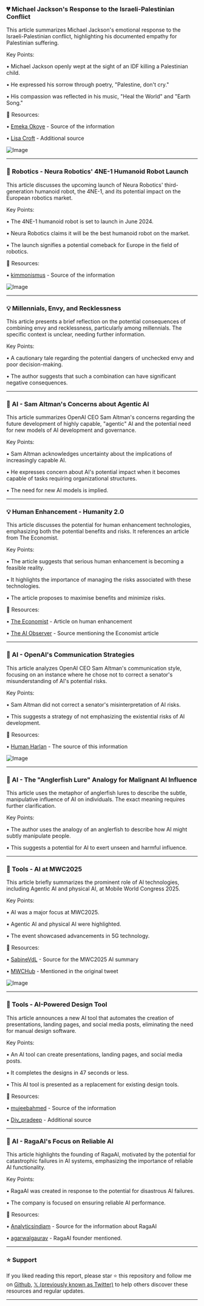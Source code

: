### 💔 Michael Jackson's Response to the Israeli-Palestinian Conflict

This article summarizes Michael Jackson's emotional response to the Israeli-Palestinian conflict, highlighting his documented empathy for Palestinian suffering.

Key Points:

• Michael Jackson openly wept at the sight of an IDF killing a Palestinian child.

• He expressed his sorrow through poetry, "Palestine, don't cry."

• His compassion was reflected in his music, "Heal the World" and "Earth Song."


🔗 Resources:

• [Emeka Okoye](https://x.com/EmekaOkoye) -  Source of the information

• [Lisa Croft](https://x.com/LisaCroft) - Additional source

![Image](https://pbs.twimg.com/amplify_video_thumb/1903232641949896706/img/C_BzgV7wx7IsFRAL.jpg)


---
### 🚀 Robotics - Neura Robotics' 4NE-1 Humanoid Robot Launch

This article discusses the upcoming launch of Neura Robotics' third-generation humanoid robot, the 4NE-1, and its potential impact on the European robotics market.

Key Points:

•  The 4NE-1 humanoid robot is set to launch in June 2024.

• Neura Robotics claims it will be the best humanoid robot on the market.


• The launch signifies a potential comeback for Europe in the field of robotics.



🔗 Resources:

• [kimmonismus](https://x.com/kimmonismus) - Source of the information

![Image](https://pbs.twimg.com/media/GmmalLbWcAAjxFw?format=jpg&name=small)


---
### 💡  Millennials, Envy, and Recklessness

This article presents a brief reflection on the potential consequences of combining envy and recklessness, particularly among millennials.  The specific context is unclear, needing further information.


Key Points:

• A cautionary tale regarding the potential dangers of unchecked envy and poor decision-making.

• The author suggests that such a combination can have significant negative consequences.



---
### 🤖 AI - Sam Altman's Concerns about Agentic AI

This article summarizes OpenAI CEO Sam Altman's concerns regarding the future development of highly capable, "agentic" AI and the potential need for new models of AI development and governance.


Key Points:

• Sam Altman acknowledges uncertainty about the implications of increasingly capable AI.

• He expresses concern about AI's potential impact when it becomes capable of tasks requiring organizational structures.

• The need for new AI models is implied.


---
### 💡 Human Enhancement - Humanity 2.0

This article discusses the potential for human enhancement technologies, emphasizing both the potential benefits and risks.  It references an article from The Economist.

Key Points:

•  The article suggests that serious human enhancement is becoming a feasible reality.

•  It highlights the importance of managing the risks associated with these technologies.

• The article proposes to maximise benefits and minimize risks.


🔗 Resources:

• [The Economist](https://economist.com/leaders/2025/03/20/how-to-enhance-humans) -  Article on human enhancement

• [The AI Observer](https://x.com/TheAIObserverX) - Source mentioning the Economist article


---
### 🤖 AI - OpenAI's Communication Strategies

This article analyzes OpenAI CEO Sam Altman's communication style, focusing on an instance where he chose not to correct a senator's misunderstanding of AI's potential risks.

Key Points:

• Sam Altman did not correct a senator's misinterpretation of AI risks.

• This suggests a strategy of not emphasizing the existential risks of AI development.


🔗 Resources:

• [Human Harlan](https://x.com/HumanHarlan) - The source of this information


![Image](https://pbs.twimg.com/ext_tw_video_thumb/1903277844379340801/pu/img/Dq15Gik5nRMhVZaB.jpg)


---
### 🤖 AI -  The "Anglerfish Lure" Analogy for Malignant AI Influence

This article uses the metaphor of anglerfish lures to describe the subtle, manipulative influence of AI on individuals. The exact meaning requires further clarification.

Key Points:

•  The author uses the analogy of an anglerfish to describe how AI might subtly manipulate people.

•  This suggests a potential for AI to exert unseen and harmful influence.



---
### 🚀 Tools - AI at MWC2025

This article briefly summarizes the prominent role of AI technologies, including Agentic AI and physical AI, at Mobile World Congress 2025.

Key Points:

• AI was a major focus at MWC2025.

•  Agentic AI and physical AI were highlighted.

• The event showcased advancements in 5G technology.


🔗 Resources:

• [SabineVdL](https://x.com/SabineVdL) - Source for the MWC2025 AI summary

• [MWCHub](https://x.com/MWCHub) - Mentioned in the original tweet

![Image](https://pbs.twimg.com/media/GmpIF1VbAAAN852?format=jpg&name=small)


---
### 🚀 Tools - AI-Powered Design Tool

This article announces a new AI tool that automates the creation of presentations, landing pages, and social media posts, eliminating the need for manual design software.

Key Points:

• An AI tool can create presentations, landing pages, and social media posts.

• It completes the designs in 47 seconds or less.

• This AI tool is presented as a replacement for existing design tools.


🔗 Resources:

• [mujeebahmed](https://x.com/hey_mujeebahmed) -  Source of the information

• [Div_pradeep](https://x.com/Div_pradeep) - Additional source


---
### 🤖 AI -  RagaAI's Focus on Reliable AI

This article highlights the founding of RagaAI, motivated by the potential for catastrophic failures in AI systems, emphasizing the importance of reliable AI functionality.


Key Points:

•  RagaAI was created in response to the potential for disastrous AI failures.

•  The company is focused on ensuring reliable AI performance.


🔗 Resources:

• [Analyticsindiam](https://x.com/Analyticsindiam) - Source for the information about RagaAI

• [agarwalgaurav](https://x.com/agarwalgaurav) -  RagaAI founder mentioned.


---

### ⭐️ Support

If you liked reading this report, please star ⭐️ this repository and follow me on [Github](https://github.com/Drix10), [𝕏 (previously known as Twitter)](https://x.com/DRIX_10_) to help others discover these resources and regular updates.

---